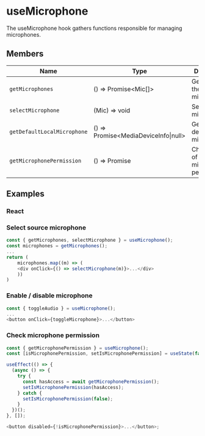 # useMicrophone

The useMicrophone hook gathers functions responsible for managing microphones.

## Members

| Name                        | Type                                   | Description                                     |
| --------------------------- | -------------------------------------- | ----------------------------------------------- |
| `getMicrophones`            | () => Promise<Mic[]>                   | Gets a list of the available microphones.       |
| `selectMicrophone`          | (Mic) => void                         | Selects a microphone.                           |
| `getDefaultLocalMicrophone` | () => Promise<MediaDeviceInfo\|null> | Gets data of default microphone.                |
| `getMicrophonePermission`   | () => Promise<boolean>                | Check status of browser microphone permissions. |

## Examples

### React

### Select source microphone

```javascript
const { getMicrophones, selectMicrophone } = useMicrophone();
const microphones = getMicrophones();
...
return (
    microphones.map((m) => (
    <div onClick={() => selectMicrophone(m)}>...</div>
    ))
)
```

### Enable / disable microphone

```javascript
const { toggleAudio } = useMicrophone();
...
<button onClick={toggleMicrophone}>...</button>
```

### Check microphone permission

```javascript
const { getMicrophonePermission } = useMicrophone();
const [isMicrophonePermission, setIsMicrophonePermission] = useState(false);

useEffect(() => {
  (async () => {
    try {
      const hasAccess = await getMicrophonePermission();
      setIsMicrophonePermission(hasAccess);
    } catch {
      setIsMicrophonePermission(false);
    }
  })();
}, []);

<button disabled={!isMicrophonePermission}>...</button>;
```
